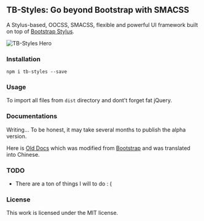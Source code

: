 ## TB-Styles: Go beyond Bootstrap with SMACSSA Stylus-based, OOCSS, SMACSS, flexible and powerful UI framework built on top of [Bootstrap Stylus](https://github.com/maxmx/bootstrap-stylus).![TB-Styles Hero](https://github.com/teambition/TB-Styles/raw/master/images/tb-styles-hero.png)### Installation```npm i tb-styles --save```### UsageTo import all files from `dist` directory and dont't forget fat jQuery.### DocumentationsWriting... To be honest, it may take several months to publish the alpha version.Here is [Old Docs](https://docs.teambition.com/ui) which was modified from [Bootstrap](http://getbootstrap.com) and was translated into Chinese.### TODO- There are a ton of things I will to do : (### LicenseThis work is licensed under the MIT license.